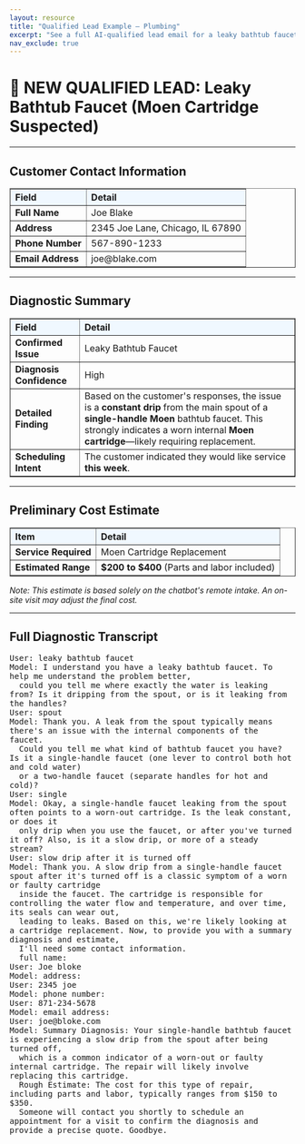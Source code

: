 ```yaml
---
layout: resource
title: "Qualified Lead Example – Plumbing"
excerpt: "See a full AI-qualified lead email for a leaky bathtub faucet, including diagnosis, cost estimate, and transcript."
nav_exclude: true
---
```


# 📧 NEW QUALIFIED LEAD: Leaky Bathtub Faucet (Moen Cartridge Suspected)

---

## Customer Contact Information

<table border="1" cellpadding="8" cellspacing="0" style="border-collapse: collapse; width: 100%;">
  <tr style="background-color: #f0f8ff;">
    <th style="text-align: left;">Field</th>
    <th style="text-align: left;">Detail</th>
  </tr>
  <tr><td><strong>Full Name</strong></td><td>Joe Blake</td></tr>
  <tr><td><strong>Address</strong></td><td>2345 Joe Lane, Chicago, IL 67890</td></tr>
  <tr><td><strong>Phone Number</strong></td><td>567-890-1233</td></tr>
  <tr><td><strong>Email Address</strong></td><td>joe@blake.com</td></tr>
</table>

---

## Diagnostic Summary

<table border="1" cellpadding="8" cellspacing="0" style="border-collapse: collapse; width: 100%;">
  <tr style="background-color: #f0f8ff;">
    <th style="text-align: left;">Field</th>
    <th style="text-align: left;">Detail</th>
  </tr>
  <tr><td><strong>Confirmed Issue</strong></td><td>Leaky Bathtub Faucet</td></tr>
  <tr><td><strong>Diagnosis Confidence</strong></td><td>High</td></tr>
  <tr><td><strong>Detailed Finding</strong></td><td>Based on the customer's responses, the issue is a <strong>constant drip</strong> from the main spout of a <strong>single-handle Moen</strong> bathtub faucet. This strongly indicates a worn internal <strong>Moen cartridge</strong>—likely requiring replacement.</td></tr>
  <tr><td><strong>Scheduling Intent</strong></td><td>The customer indicated they would like service <strong>this week</strong>.</td></tr>
</table>

---

## Preliminary Cost Estimate

<table border="1" cellpadding="8" cellspacing="0" style="border-collapse: collapse; width: 100%;">
  <tr style="background-color: #f0f8ff;">
    <th style="text-align: left;">Item</th>
    <th style="text-align: left;">Detail</th>
  </tr>
  <tr><td><strong>Service Required</strong></td><td>Moen Cartridge Replacement</td></tr>
  <tr><td><strong>Estimated Range</strong></td><td><strong>$200 to $400</strong> (Parts and labor included)</td></tr>
</table>

<p><em>Note: This estimate is based solely on the chatbot's remote intake. An on-site visit may adjust the final cost.</em></p>

---

## Full Diagnostic Transcript
<pre style="white-space: pre-wrap; word-wrap: break-word;">
User: leaky bathtub faucet 
Model: I understand you have a leaky bathtub faucet. To help me understand the problem better, 
  could you tell me where exactly the water is leaking from? Is it dripping from the spout, or is it leaking from the handles? 
User: spout 
Model: Thank you. A leak from the spout typically means there's an issue with the internal components of the faucet. 
  Could you tell me what kind of bathtub faucet you have? Is it a single-handle faucet (one lever to control both hot and cold water) 
  or a two-handle faucet (separate handles for hot and cold)? 
User: single 
Model: Okay, a single-handle faucet leaking from the spout often points to a worn-out cartridge. Is the leak constant, or does it 
  only drip when you use the faucet, or after you've turned it off? Also, is it a slow drip, or more of a steady stream? 
User: slow drip after it is turned off 
Model: Thank you. A slow drip from a single-handle faucet spout after it's turned off is a classic symptom of a worn or faulty cartridge 
  inside the faucet. The cartridge is responsible for controlling the water flow and temperature, and over time, its seals can wear out, 
  leading to leaks. Based on this, we're likely looking at a cartridge replacement. Now, to provide you with a summary diagnosis and estimate, 
  I'll need some contact information. 
  full name: 
User: Joe bloke 
Model: address: 
User: 2345 joe 
Model: phone number: 
User: 871-234-5678 
Model: email address: 
User: joe@bloke.com 
Model: Summary Diagnosis: Your single-handle bathtub faucet is experiencing a slow drip from the spout after being turned off, 
  which is a common indicator of a worn-out or faulty internal cartridge. The repair will likely involve replacing this cartridge.
  Rough Estimate: The cost for this type of repair, including parts and labor, typically ranges from $150 to $350. 
  Someone will contact you shortly to schedule an appointment for a visit to confirm the diagnosis and provide a precise quote. Goodbye.
</pre>
